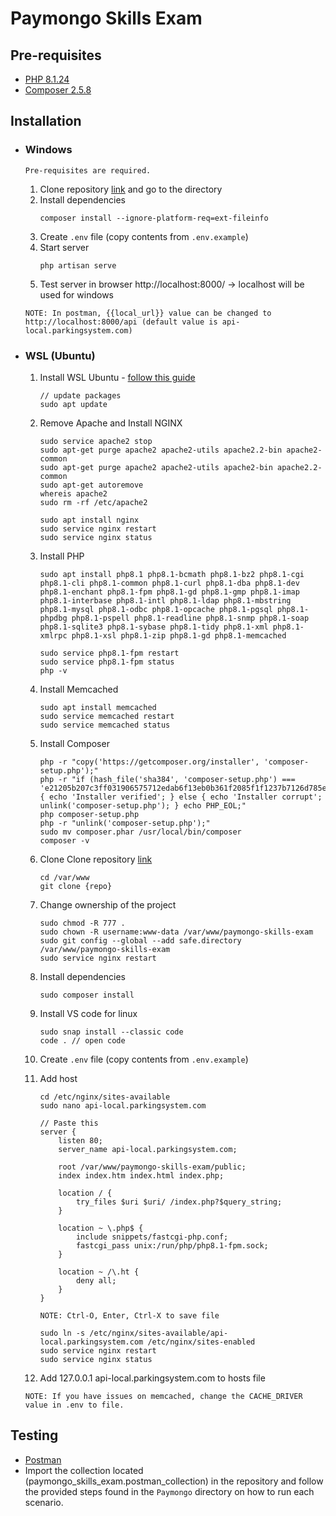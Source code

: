 # Paymongo Skills Exam

## Pre-requisites

-   [PHP 8.1.24](https://windows.php.net/download#php-8.1)
-   [Composer 2.5.8](https://getcomposer.org/download/)

## Installation

-   ### Windows

    `Pre-requisites are required.`

    1. Clone repository [link](https://github.com/JAACarvajal/paymongo-skills-exam) and go to the directory
    2. Install dependencies
        ```
        composer install --ignore-platform-req=ext-fileinfo
        ```
    3. Create `.env` file (copy contents from `.env.example`)
    4. Start server
        ```
        php artisan serve
        ```
    5. Test server in browser http://localhost:8000/ -> localhost will be used for windows

    `NOTE: In postman, {{local_url}} value can be changed to http://localhost:8000/api (default value is api-local.parkingsystem.com)`

-   ### WSL (Ubuntu)

    1. Install WSL Ubuntu - [follow this guide](https://ubuntu.com/tutorials/install-ubuntu-on-wsl2-on-windows-11-with-gui-support#1-overview)
        ```
        // update packages
        sudo apt update
        ```
    2. Remove Apache and Install NGINX
        ```
        sudo service apache2 stop
        sudo apt-get purge apache2 apache2-utils apache2.2-bin apache2-common
        sudo apt-get purge apache2 apache2-utils apache2-bin apache2.2-common
        sudo apt-get autoremove
        whereis apache2
        sudo rm -rf /etc/apache2
        ```
        ```
        sudo apt install nginx
        sudo service nginx restart
        sudo service nginx status
        ```
    3. Install PHP
        ```
        sudo apt install php8.1 php8.1-bcmath php8.1-bz2 php8.1-cgi php8.1-cli php8.1-common php8.1-curl php8.1-dba php8.1-dev php8.1-enchant php8.1-fpm php8.1-gd php8.1-gmp php8.1-imap php8.1-interbase php8.1-intl php8.1-ldap php8.1-mbstring php8.1-mysql php8.1-odbc php8.1-opcache php8.1-pgsql php8.1-phpdbg php8.1-pspell php8.1-readline php8.1-snmp php8.1-soap php8.1-sqlite3 php8.1-sybase php8.1-tidy php8.1-xml php8.1-xmlrpc php8.1-xsl php8.1-zip php8.1-gd php8.1-memcached
        ```
        ```
        sudo service php8.1-fpm restart
        sudo service php8.1-fpm status
        php -v
        ```
    4. Install Memcached
        ```
        sudo apt install memcached
        sudo service memcached restart
        sudo service memcached status
        ```
    5. Install Composer
        ```
        php -r "copy('https://getcomposer.org/installer', 'composer-setup.php');"
        php -r "if (hash_file('sha384', 'composer-setup.php') === 'e21205b207c3ff031906575712edab6f13eb0b361f2085f1f1237b7126d785e826a450292b6cfd1d64d92e6563bbde02') { echo 'Installer verified'; } else { echo 'Installer corrupt'; unlink('composer-setup.php'); } echo PHP_EOL;"
        php composer-setup.php
        php -r "unlink('composer-setup.php');"
        sudo mv composer.phar /usr/local/bin/composer
        composer -v
        ```
    6. Clone Clone repository [link](https://github.com/JAACarvajal/paymongo-skills-exam)
        ```
        cd /var/www
        git clone {repo}
        ```
    7. Change ownership of the project
        ```
        sudo chmod -R 777 .
        sudo chown -R username:www-data /var/www/paymongo-skills-exam
        sudo git config --global --add safe.directory /var/www/paymongo-skills-exam
        sudo service nginx restart
        ```
    8. Install dependencies
        ```
        sudo composer install
        ```
    9. Install VS code for linux
        ```
        sudo snap install --classic code
        code . // open code
        ```
    10. Create `.env` file (copy contents from `.env.example`)
    11. Add host

        ```
        cd /etc/nginx/sites-available
        sudo nano api-local.parkingsystem.com
        ```

        ```
        // Paste this
        server {
            listen 80;
            server_name api-local.parkingsystem.com;

            root /var/www/paymongo-skills-exam/public;
            index index.htm index.html index.php;

            location / {
                try_files $uri $uri/ /index.php?$query_string;
            }

            location ~ \.php$ {
                include snippets/fastcgi-php.conf;
                fastcgi_pass unix:/run/php/php8.1-fpm.sock;
            }

            location ~ /\.ht {
                deny all;
            }
        }

        NOTE: Ctrl-O, Enter, Ctrl-X to save file
        ```

        ```
        sudo ln -s /etc/nginx/sites-available/api-local.parkingsystem.com /etc/nginx/sites-enabled
        sudo service nginx restart
        sudo service nginx status
        ```

    12. Add 127.0.0.1 api-local.parkingsystem.com to hosts file

    `NOTE: If you have issues on memcached, change the CACHE_DRIVER value in .env to file.`

## Testing

-   [Postman](https://www.postman.com/downloads/)
-   Import the collection located (paymongo_skills_exam.postman_collection) in the repository and follow the provided steps found in the `Paymongo` directory on how to run each scenario.
